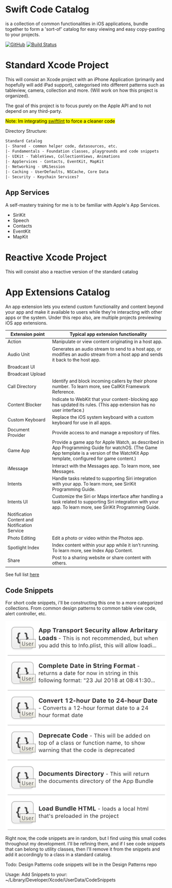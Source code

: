 # Swift Code Catalog

is a collection of common functionalities in iOS applications, bundle together to form a 'sort-of' catalog for easy viewing and easy copy-pasting to your projects. 

[![GitHub](https://img.shields.io/github/license/mashape/apistatus.svg?style=flat)](https://opensource.org/licenses/MIT)
[![Build Status](https://travis-ci.com/bluezald/swift-code-catalog.svg?branch=master)](https://travis-ci.com/bluezald/swift-code-catalog)


# Standard Xcode Project

This will consist an Xcode project with an iPhone Application (primarily and hopefully will add iPad support), categorised into different patterns such as tableview, camera, collection and more. (Will work on how this project is organized).

The goal of this project is to focus purely on the Apple API and to not depend on any third-party.

<mark>Note: Im integrating [swiftlint](https://github.com/realm/SwiftLint) to force a cleaner code</mark>

Directory Structure:
```
Standard Catalog
|- Shared - common helper code, datasources, etc.
|- Fundamentals - Foundation classes, playgrounds and code snippets
|- UIKit - TableViews, CollectionViews, Animations
|- AppServices - Contacts, EventKit, MapKit
|- Networking - URLSession
|- Caching - UserDefaults, NSCache, Core Data
|- Security - Keychain Services?
```
## App Services

A self-mastery training for me is to be familiar with Apple's App Services.

- SiriKit
- Speech
- Contacts
- EventKit
- MapKit


# Reactive Xcode Project

This will consist also a reactive version of the standard catalog

# App Extensions Catalog

An app extension lets you extend custom functionality and content beyond your app and make it available to users while they’re interacting with other apps or the system. Under this repo also, are multiple projects previewing iOS app extensions.

| Extension point                               | Typical app extension functionality                                                                                                                                                                                                                                                                       |
|-----------------------------------------------|-----------------------------------------------------------------------------------------------------------------------------------------------------------------------------------------------------------------------------------------------------------------------------------------------------------|
| Action                                        | Manipulate or view content originating in a host app.                                                                                                                                                                                                                                                     |
| Audio Unit                                    | Generates an audio stream to send to a host app, or modifies an audio stream from a host app and sends it back to the host app.                                                                                                                                                                           |
| Broadcast UI                                  |                                                                                                                                                                                                                                                                                                           |
| Broadcast Upload                              |                                                                                                                                                                                                                                                                                                           |
| Call Directory                                | Identify and block incoming callers by their phone number. To learn more, see CallKit Framework Reference.                                                                                                                                                                                                |
| Content Blocker                               | Indicate to WebKit that your content-blocking app has updated its rules. (This app extension has no user interface.)                                                                                                                                                                                      |
| Custom Keyboard                               | Replace the iOS system keyboard with a custom keyboard for use in all apps.                                                                                                                                                                                                                               |
| Document Provider                             | Provide access to and manage a repository of files.                                                                                                                                                                                                                                                       |
| Game App                                      | Provide a game app for Apple Watch, as described in App Programming Guide for watchOS. (The Game App template is a version of the WatchKit App template, configured for game content.)                                                                                                                    |
| iMessage                                      | Interact with the Messages app. To learn more, see Messages.                                                                                                                                                                                                                                              |
| Intents                                       | Handle tasks related to supporting Siri integration with your app. To learn more, see SiriKit Programming Guide.                                                                                                                                                                                          |
| Intents UI                                    | Customize the Siri or Maps interface after handling a task related to supporting Siri integration with your app. To learn more, see SiriKit Programming Guide.                                                                                                                                            |
| Notification Content and Notification Service |                                                                                                                                                                                                                                                                                                           |
| Photo Editing                                 | Edit a photo or video within the Photos app.                                                                                                                                                                                                                                                              |
| Spotlight Index                               | Index content within your app while it isn’t running. To learn more, see Index App Content.                                                                                                                                                                                                               |
| Share                                         | Post to a sharing website or share content with others.    

See full list [here](https://developer.apple.com/library/archive/documentation/General/Conceptual/ExtensibilityPG/)

## Code Snippets

For short code snippets, i'll be constructing this one to a more categorized collections. From common design patterns to common table view code, alert controller, etc.

![Code Snippets](https://raw.githubusercontent.com/bluezald/swift-code-catalog/master/Documentation/Resources/snippets-preview.png)

Right now, the code snippets are in random, but I find using this small codes throughout my development. I'll be refining them, and if I see code snippets that can belong to utility classes, then I'll remove it from the snippets and add it accordingly to a class in a standard catalog.

Todo: Design Patterns code snippets will be in the Design Patterns repo

Usage:
Add Snippets to your: ~/Library/Developer/Xcode/UserData/CodeSnippets
